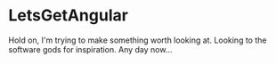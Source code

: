 # LetsGetAngular
Hold on, I'm trying to make something worth looking at. Looking to the software gods for inspiration. Any day now...
